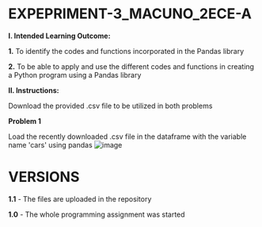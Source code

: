 # EXPEPRIMENT-3_MACUNO_2ECE-A
**I. Intended Learning Outcome:**

  **1.** To identify the codes and functions incorporated in the Pandas library

  **2.** To be able to apply and use the different codes and functions in creating a Python program using a
     Pandas library
  
**II. Instructions:**

 Download the provided .csv file to be utilized in both problems

**Problem 1**

 Load the recently downloaded .csv file in the dataframe with the variable name 'cars' using pandas
 ![image](https://github.com/user-attachments/assets/0cc92454-cb20-49fa-90b8-6074fb37e18e)

# VERSIONS

**1.1** - The files are uploaded in the repository

**1.0** - The whole programming assignment was started
